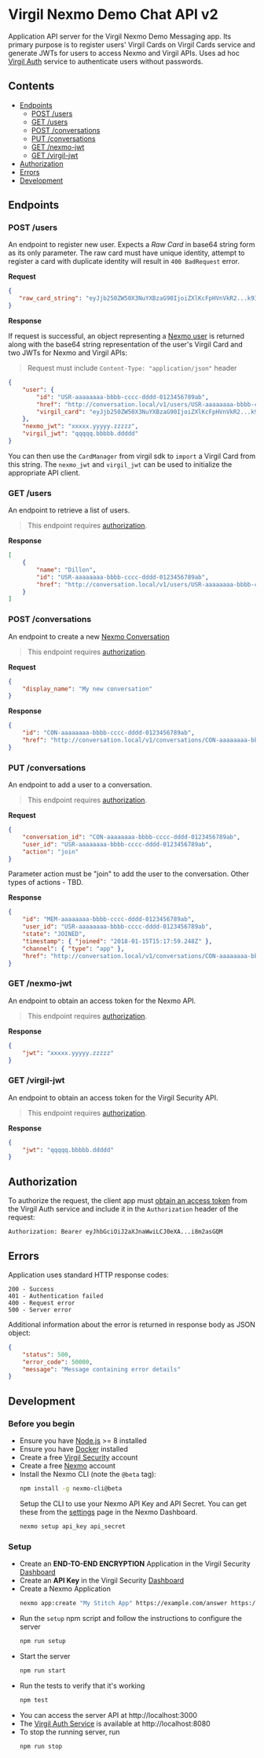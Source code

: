 # Virgil Nexmo Demo Chat API v2

Application API server for the Virgil Nexmo Demo Messaging app. Its primary purpose is to register users' Virgil Cards
on  Virgil Cards service and generate JWTs for users to access Nexmo and Virgil APIs. Uses ad hoc
[Virgil Auth](https://github.com/VirgilSecurity/virgil-services-auth) service to authenticate users without passwords.

 ## Contents
 * [Endpoints](#endpoints)
    * [POST /users](#post-users)
    * [GET /users](#get-users)
    * [POST /conversations](#post-conversations)
    * [PUT /conversations](#put-conversations)
    * [GET /nexmo-jwt](#get-nexmo-jwt)
    * [GET /virgil-jwt](#get-virgil-jwt)
 * [Authorization](#authorization)
 * [Errors](#errors)
 * [Development](#development)
 
 ## Endpoints
 
 ### POST /users
 
 An endpoint to register new user. Expects a _Raw Card_ in base64 string form as its only parameter.
 The raw card must have unique identity, attempt to register a card with duplicate identity will result in
 `400 BadRequest` error.
 
 **Request**
 ```json
{
	"raw_card_string": "eyJjb250ZW50X3NuYXBzaG90IjoiZXlKcFpHVnVkR2...k9In19fQ=="
}
```

**Response**

If request is successful, an object representing a [Nexmo user](https://developer.nexmo.com/stitch/in-app-messaging/guides/simple-conversation)
is returned along with the base64 string representation of the user's Virgil Card and two JWTs for Nexmo and Virgil
APIs:

> Request must include `Content-Type: "application/json"` header 
 
```json
{
	"user": {
		"id": "USR-aaaaaaaa-bbbb-cccc-dddd-0123456789ab",
		"href": "http://conversation.local/v1/users/USR-aaaaaaaa-bbbb-cccc-dddd-0123456789ab",
		"virgil_card": "eyJjb250ZW50X3NuYXBzaG90IjoiZXlKcFpHVnVkR2...k9In19fQ=="
	},
	"nexmo_jwt": "xxxxx.yyyyy.zzzzz",
	"virgil_jwt": "qqqqq.bbbbb.ddddd"
}
```
You can then use the `CardManager` from virgil sdk to `import` a Virgil Card from this string. The `nexmo_jwt` and
 `virgil_jwt` can be used to initialize the appropriate API client.

### GET /users

An endpoint to retrieve a list of users.

> This endpoint requires [authorization](#authorization).

**Response**

```json
[
	{
		"name": "Dillon",
		"id": "USR-aaaaaaaa-bbbb-cccc-dddd-0123456789ab",
		"href": "http://conversation.local/v1/users/USR-aaaaaaaa-bbbb-cccc-dddd-0123456789ab"
	}
]
```

### POST /conversations

An endpoint to create a new [Nexmo Conversation](https://developer.nexmo.com/stitch/in-app-messaging/guides/simple-conversation)

> This endpoint requires [authorization](#authorization).

**Request**

```json
{
	"display_name": "My new conversation" 
}
```

**Response**

```json
{
	"id": "CON-aaaaaaaa-bbbb-cccc-dddd-0123456789ab",
	"href": "http://conversation.local/v1/conversations/CON-aaaaaaaa-bbbb-cccc-dddd-0123456789ab"
}
```
   
### PUT /conversations

An endpoint to add a user to a conversation.

> This endpoint requires [authorization](#authorization).

**Request**

```json
{
	"conversation_id": "CON-aaaaaaaa-bbbb-cccc-dddd-0123456789ab",
	"user_id": "USR-aaaaaaaa-bbbb-cccc-dddd-0123456789ab",
	"action": "join"
}
```

Parameter action must be "join" to add the user to the conversation. Other types of actions - TBD.

**Response**

```json
{ 
	"id": "MEM-aaaaaaaa-bbbb-cccc-dddd-0123456789ab",
	"user_id": "USR-aaaaaaaa-bbbb-cccc-dddd-0123456789ab",
	"state": "JOINED",
	"timestamp": { "joined": "2018-01-15T15:17:59.248Z" },
	"channel": { "type": "app" },
	"href": "http://conversation.local/v1/conversations/CON-aaaaaaaa-bbbb-cccc-dddd-0123456789ab/members/MEM-aaaaaaaa-bbbb-cccc-dddd-0123456789ab"
}
```

### GET /nexmo-jwt

An endpoint to obtain an access token for the Nexmo API.
 
> This endpoint requires [authorization](#authorization).

**Response**
```json
{
	"jwt": "xxxxx.yyyyy.zzzzz"
}
```

### GET /virgil-jwt

An endpoint to obtain an access token for the Virgil Security API.

> This endpoint requires [authorization](#authorization).

**Response**
```json
{
	"jwt": "qqqqq.bbbbb.ddddd"
}
```


## Authorization

To authorize the request, the client app must [obtain an access token](https://github.com/VirgilSecurity/virgil-services-auth#post-v5authorizationactionsobtain-access-token)
from the Virgil Auth service and include it in the `Authorization` header of the request:

```
Authorization: Bearer eyJhbGciOiJ2aXJnaWwiLCJ0eXA...i8m2asGQM
```

## Errors

Application uses standard HTTP response codes:

```
200 - Success
401 - Authentication failed
400 - Request error
500 - Server error
```

Additional information about the error is returned in response body as JSON object:
```json
{
	"status": 500,
	"error_code": 50000,
	"message": "Message containing error details"
}
```

## Development

### Before you begin

* Ensure you have [Node.js](https://nodejs.org/en/) >= 8 installed 
* Ensure you have [Docker](https://docs.docker.com/install/) installed
* Create a free [Virgil Security](https://dashboard.virgilsecurity.com/) account
* Create a free [Nexmo](https://dashboard.nexmo.com/) account
* Install the Nexmo CLI (note the `@beta` tag):
	```sh
	npm install -g nexmo-cli@beta
	```
	Setup the CLI to use your Nexmo API Key and API Secret. You can get these from the 
	[settings](https://dashboard.nexmo.com/settings) page in the Nexmo Dashboard.
	```sh
	nexmo setup api_key api_secret
	```

### Setup

* Create an **END-TO-END ENCRYPTION** Application in the Virgil Security [Dashboard](https://dashboard.virgilsecurity.com/apps/new)
* Create an **API Key** in the Virgil Security [Dashboard](https://dashboard.virgilsecurity.com/api-keys)
* Create a Nexmo Application
	```sh
	nexmo app:create "My Stitch App" https://example.com/answer https://example.com/event --type=rtc --keyfile=private.key
	```
* Run the `setup` npm script and follow the instructions to configure the server
	```sh
	npm run setup
	```
* Start the server
	```sh
	npm run start
	```
* Run the tests to verify that it's working
	```sh
	npm test
	```
* You can access the server API at http://localhost:3000
* The [Virgil Auth Service](https://github.com/VirgilSecurity/virgil-services-auth) is available at http://localhost:8080
* To stop the running server, run
	```sh
	npm run stop
	```